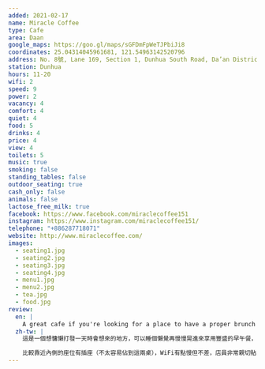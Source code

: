 ```yaml
---
added: 2021-02-17
name: Miracle Coffee
type: Cafe
area: Daan
google_maps: https://goo.gl/maps/sGFDmFpWeTJPbiJi8
coordinates: 25.04314045961681, 121.54963142520796
address: No. 8號, Lane 169, Section 1, Dunhua South Road, Da’an District, Taipei City, Taiwan 106076
station: Dunhua
hours: 11-20
wifi: 2
speed: 9
power: 2
vacancy: 4
comfort: 4
quiet: 4
food: 5
drinks: 4
price: 4
view: 4
toilets: 5
music: true
smoking: false
standing_tables: false
outdoor_seating: true
cash_only: false
animals: false
lactose_free_milk: true
facebook: https://www.facebook.com/miraclecoffee151
instagram: https://www.instagram.com/miraclecoffee151/
telephone: "+886287718071"
website: http://www.miraclecoffee.com/
images:
  - seating1.jpg
  - seating2.jpg
  - seating3.jpg
  - seating4.jpg
  - menu1.jpg
  - menu2.jpg
  - tea.jpg
  - food.jpg
review:
  en: |
    A great cafe if you're looking for a place to have a proper brunch while also getting some work done. The interior feels modern and open with large windows all around letting in natural light. Two tables near the back wall have power outlets. The WiFi was a little slow, but it worked. The staff was very friendly and attentive.
  zh-tw: |
    這是一個想慵懶打發一天時會想來的地方，可以睡個懶覺再慢慢晃進來享用豐盛的早午餐，並悠哉的看看信、打理一下行程。Miracle Cafe的設計很時尚且有大面玻璃透進陽光，我可以在這裡發呆一整個下午，看看外頭來來去去的年輕人吸收一下活力。

    比較靠近內側的座位有插座（不太容易佔到這兩桌），WiFi有點慢但不差，店員非常親切貼心。
---
```

